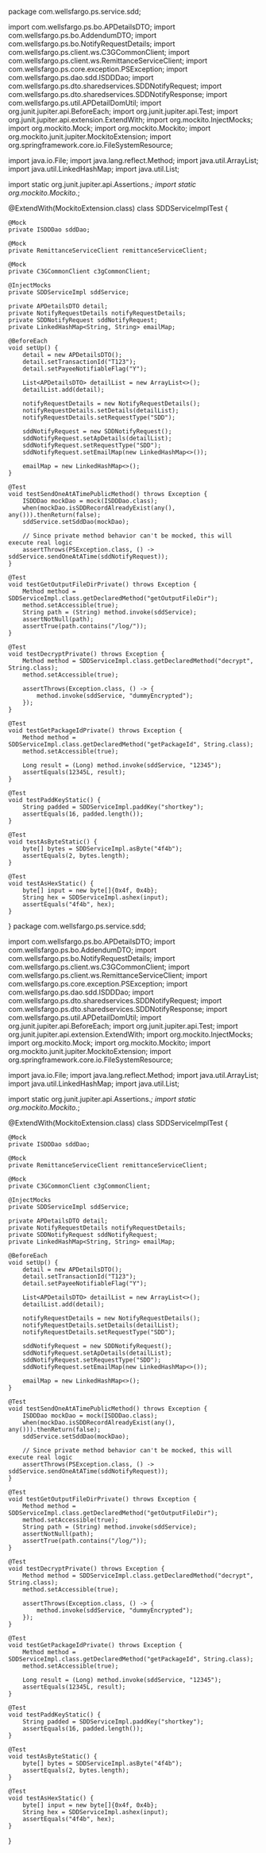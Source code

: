 package com.wellsfargo.ps.service.sdd;

import com.wellsfargo.ps.bo.APDetailsDTO;
import com.wellsfargo.ps.bo.AddendumDTO;
import com.wellsfargo.ps.bo.NotifyRequestDetails;
import com.wellsfargo.ps.client.ws.C3GCommonClient;
import com.wellsfargo.ps.client.ws.RemittanceServiceClient;
import com.wellsfargo.ps.core.exception.PSException;
import com.wellsfargo.ps.dao.sdd.ISDDDao;
import com.wellsfargo.ps.dto.sharedservices.SDDNotifyRequest;
import com.wellsfargo.ps.dto.sharedservices.SDDNotifyResponse;
import com.wellsfargo.ps.util.APDetailDomUtil;
import org.junit.jupiter.api.BeforeEach;
import org.junit.jupiter.api.Test;
import org.junit.jupiter.api.extension.ExtendWith;
import org.mockito.InjectMocks;
import org.mockito.Mock;
import org.mockito.Mockito;
import org.mockito.junit.jupiter.MockitoExtension;
import org.springframework.core.io.FileSystemResource;

import java.io.File;
import java.lang.reflect.Method;
import java.util.ArrayList;
import java.util.LinkedHashMap;
import java.util.List;

import static org.junit.jupiter.api.Assertions.*;
import static org.mockito.Mockito.*;

@ExtendWith(MockitoExtension.class)
class SDDServiceImplTest {

    @Mock
    private ISDDDao sddDao;

    @Mock
    private RemittanceServiceClient remittanceServiceClient;

    @Mock
    private C3GCommonClient c3gCommonClient;

    @InjectMocks
    private SDDServiceImpl sddService;

    private APDetailsDTO detail;
    private NotifyRequestDetails notifyRequestDetails;
    private SDDNotifyRequest sddNotifyRequest;
    private LinkedHashMap<String, String> emailMap;

    @BeforeEach
    void setUp() {
        detail = new APDetailsDTO();
        detail.setTransactionId("T123");
        detail.setPayeeNotifiableFlag("Y");

        List<APDetailsDTO> detailList = new ArrayList<>();
        detailList.add(detail);

        notifyRequestDetails = new NotifyRequestDetails();
        notifyRequestDetails.setDetails(detailList);
        notifyRequestDetails.setRequestType("SDD");

        sddNotifyRequest = new SDDNotifyRequest();
        sddNotifyRequest.setApDetails(detailList);
        sddNotifyRequest.setRequestType("SDD");
        sddNotifyRequest.setEmailMap(new LinkedHashMap<>());

        emailMap = new LinkedHashMap<>();
    }

    @Test
    void testSendOneAtATimePublicMethod() throws Exception {
        ISDDDao mockDao = mock(ISDDDao.class);
        when(mockDao.isSDDRecordAlreadyExist(any(), any())).thenReturn(false);
        sddService.setSddDao(mockDao);

        // Since private method behavior can't be mocked, this will execute real logic
        assertThrows(PSException.class, () -> sddService.sendOneAtATime(sddNotifyRequest));
    }

    @Test
    void testGetOutputFileDirPrivate() throws Exception {
        Method method = SDDServiceImpl.class.getDeclaredMethod("getOutputFileDir");
        method.setAccessible(true);
        String path = (String) method.invoke(sddService);
        assertNotNull(path);
        assertTrue(path.contains("/log/"));
    }

    @Test
    void testDecryptPrivate() throws Exception {
        Method method = SDDServiceImpl.class.getDeclaredMethod("decrypt", String.class);
        method.setAccessible(true);

        assertThrows(Exception.class, () -> {
            method.invoke(sddService, "dummyEncrypted");
        });
    }

    @Test
    void testGetPackageIdPrivate() throws Exception {
        Method method = SDDServiceImpl.class.getDeclaredMethod("getPackageId", String.class);
        method.setAccessible(true);

        Long result = (Long) method.invoke(sddService, "12345");
        assertEquals(12345L, result);
    }

    @Test
    void testPaddKeyStatic() {
        String padded = SDDServiceImpl.paddKey("shortkey");
        assertEquals(16, padded.length());
    }

    @Test
    void testAsByteStatic() {
        byte[] bytes = SDDServiceImpl.asByte("4f4b");
        assertEquals(2, bytes.length);
    }

    @Test
    void testAsHexStatic() {
        byte[] input = new byte[]{0x4f, 0x4b};
        String hex = SDDServiceImpl.ashex(input);
        assertEquals("4f4b", hex);
    }
}
package com.wellsfargo.ps.service.sdd;

import com.wellsfargo.ps.bo.APDetailsDTO;
import com.wellsfargo.ps.bo.AddendumDTO;
import com.wellsfargo.ps.bo.NotifyRequestDetails;
import com.wellsfargo.ps.client.ws.C3GCommonClient;
import com.wellsfargo.ps.client.ws.RemittanceServiceClient;
import com.wellsfargo.ps.core.exception.PSException;
import com.wellsfargo.ps.dao.sdd.ISDDDao;
import com.wellsfargo.ps.dto.sharedservices.SDDNotifyRequest;
import com.wellsfargo.ps.dto.sharedservices.SDDNotifyResponse;
import com.wellsfargo.ps.util.APDetailDomUtil;
import org.junit.jupiter.api.BeforeEach;
import org.junit.jupiter.api.Test;
import org.junit.jupiter.api.extension.ExtendWith;
import org.mockito.InjectMocks;
import org.mockito.Mock;
import org.mockito.Mockito;
import org.mockito.junit.jupiter.MockitoExtension;
import org.springframework.core.io.FileSystemResource;

import java.io.File;
import java.lang.reflect.Method;
import java.util.ArrayList;
import java.util.LinkedHashMap;
import java.util.List;

import static org.junit.jupiter.api.Assertions.*;
import static org.mockito.Mockito.*;

@ExtendWith(MockitoExtension.class)
class SDDServiceImplTest {

    @Mock
    private ISDDDao sddDao;

    @Mock
    private RemittanceServiceClient remittanceServiceClient;

    @Mock
    private C3GCommonClient c3gCommonClient;

    @InjectMocks
    private SDDServiceImpl sddService;

    private APDetailsDTO detail;
    private NotifyRequestDetails notifyRequestDetails;
    private SDDNotifyRequest sddNotifyRequest;
    private LinkedHashMap<String, String> emailMap;

    @BeforeEach
    void setUp() {
        detail = new APDetailsDTO();
        detail.setTransactionId("T123");
        detail.setPayeeNotifiableFlag("Y");

        List<APDetailsDTO> detailList = new ArrayList<>();
        detailList.add(detail);

        notifyRequestDetails = new NotifyRequestDetails();
        notifyRequestDetails.setDetails(detailList);
        notifyRequestDetails.setRequestType("SDD");

        sddNotifyRequest = new SDDNotifyRequest();
        sddNotifyRequest.setApDetails(detailList);
        sddNotifyRequest.setRequestType("SDD");
        sddNotifyRequest.setEmailMap(new LinkedHashMap<>());

        emailMap = new LinkedHashMap<>();
    }

    @Test
    void testSendOneAtATimePublicMethod() throws Exception {
        ISDDDao mockDao = mock(ISDDDao.class);
        when(mockDao.isSDDRecordAlreadyExist(any(), any())).thenReturn(false);
        sddService.setSddDao(mockDao);

        // Since private method behavior can't be mocked, this will execute real logic
        assertThrows(PSException.class, () -> sddService.sendOneAtATime(sddNotifyRequest));
    }

    @Test
    void testGetOutputFileDirPrivate() throws Exception {
        Method method = SDDServiceImpl.class.getDeclaredMethod("getOutputFileDir");
        method.setAccessible(true);
        String path = (String) method.invoke(sddService);
        assertNotNull(path);
        assertTrue(path.contains("/log/"));
    }

    @Test
    void testDecryptPrivate() throws Exception {
        Method method = SDDServiceImpl.class.getDeclaredMethod("decrypt", String.class);
        method.setAccessible(true);

        assertThrows(Exception.class, () -> {
            method.invoke(sddService, "dummyEncrypted");
        });
    }

    @Test
    void testGetPackageIdPrivate() throws Exception {
        Method method = SDDServiceImpl.class.getDeclaredMethod("getPackageId", String.class);
        method.setAccessible(true);

        Long result = (Long) method.invoke(sddService, "12345");
        assertEquals(12345L, result);
    }

    @Test
    void testPaddKeyStatic() {
        String padded = SDDServiceImpl.paddKey("shortkey");
        assertEquals(16, padded.length());
    }

    @Test
    void testAsByteStatic() {
        byte[] bytes = SDDServiceImpl.asByte("4f4b");
        assertEquals(2, bytes.length);
    }

    @Test
    void testAsHexStatic() {
        byte[] input = new byte[]{0x4f, 0x4b};
        String hex = SDDServiceImpl.ashex(input);
        assertEquals("4f4b", hex);
    }
}
